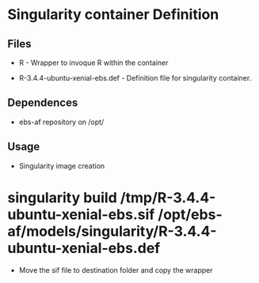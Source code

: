 Singularity container Definition
========

Files
--------

- R - Wrapper to invoque R within the container

- R-3.4.4-ubuntu-xenial-ebs.def - Definition file for singularity container.

Dependences
--------

- ebs-af repository on /opt/


Usage
--------

- Singularity image creation

# singularity build /tmp/R-3.4.4-ubuntu-xenial-ebs.sif /opt/ebs-af/models/singularity/R-3.4.4-ubuntu-xenial-ebs.def

- Move the sif file to destination folder and copy the wrapper




